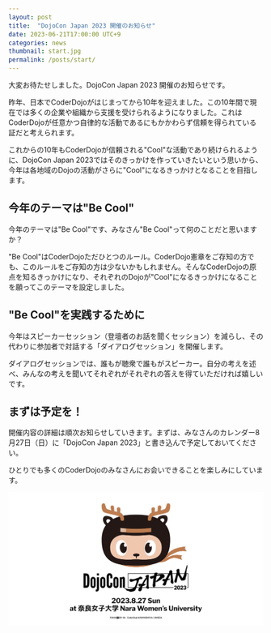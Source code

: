 ```yaml
---
layout: post
title:  "DojoCon Japan 2023 開催のお知らせ"
date: 2023-06-21T17:00:00 UTC+9
categories: news
thumbnail: start.jpg
permalink: /posts/start/
---
```


大変お待たせしました。DojoCon Japan 2023 開催のお知らせです。

昨年、日本でCoderDojoがはじまってから10年を迎えました。この10年間で現在では多くの企業や組織から支援を受けられるようになりました。これはCoderDojoが任意かつ自律的な活動であるにもかかわらず信頼を得られている証だと考えられます。

これからの10年もCoderDojoが信頼される"Cool"な活動であり続けられるように、DojoCon Japan 2023ではそのきっかけを作っていきたいという思いから、今年は各地域のDojoの活動がさらに"Cool"になるきっかけとなることを目指します。

## 今年のテーマは"Be Cool"
今年のテーマは"Be Cool"です、みなさん"Be Cool"って何のことだと思いますか？

"Be Cool"はCoderDojoただひとつのルール。CoderDojo憲章をご存知の方でも、このルールをご存知の方は少ないかもしれません。そんなCoderDojoの原点を知るきっかけになり、それぞれのDojoが"Cool"になるきっかけになることを願ってこのテーマを設定しました。

## "Be Cool"を実践するために
今年はスピーカーセッション（登壇者のお話を聞くセッション）を減らし、その代わりに参加者で対話する「ダイアログセッション」を開催します。

ダイアログセッションでは、誰もが聴衆で誰もがスピーカー。自分の考えを述べ、みんなの考えを聞いてそれぞれがそれぞれの答えを得ていただければ嬉しいです。

## まずは予定を！
開催内容の詳細は順次お知らせしていきます。まずは、みなさんのカレンダー8月27日（日）に「DojoCon Japan 2023」と書き込んで予定しておいてください。

ひとりでも多くのCoderDojoのみなさんにお会いできることを楽しみにしています。

![](/img/2023/post/start.jpg)